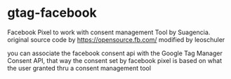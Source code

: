 # gtag-facebook

Facebook Pixel to work with consent management Tool by Suagencia.
original source code by https://opensource.fb.com/ modified by leoschuler

you can associate the facebook consent api with the Google Tag Manager Consent API, that way the consent set by facebook pixel is based on what the user granted thru a consent management tool
